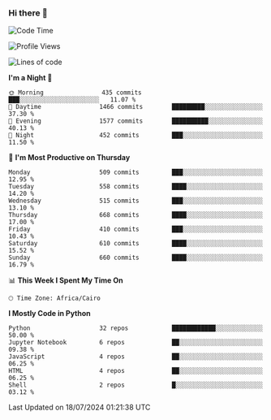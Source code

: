 ### Hi there 👋

<!--
**AMR-KELEG/AMR-KELEG** is a ✨ _special_ ✨ repository because its `README.md` (this file) appears on your GitHub profile.

Here are some ideas to get you started:

- 🔭 I’m currently working on ...
- 🌱 I’m currently learning ...
- 👯 I’m looking to collaborate on ...
- 🤔 I’m looking for help with ...
- 💬 Ask me about ...
- 📫 How to reach me: ...
- 😄 Pronouns: ...
- ⚡ Fun fact: ...
-->

<!--START_SECTION:waka-->
![Code Time](http://img.shields.io/badge/Code%20Time-0%20secs-blue)

![Profile Views](http://img.shields.io/badge/Profile%20Views-0-blue)

![Lines of code](https://img.shields.io/badge/From%20Hello%20World%20I%27ve%20Written-24.1%20million%20lines%20of%20code-blue)

**I'm a Night 🦉** 

```text
🌞 Morning                435 commits         ███░░░░░░░░░░░░░░░░░░░░░░   11.07 % 
🌆 Daytime                1466 commits        █████████░░░░░░░░░░░░░░░░   37.30 % 
🌃 Evening                1577 commits        ██████████░░░░░░░░░░░░░░░   40.13 % 
🌙 Night                  452 commits         ███░░░░░░░░░░░░░░░░░░░░░░   11.50 % 
```
📅 **I'm Most Productive on Thursday** 

```text
Monday                   509 commits         ███░░░░░░░░░░░░░░░░░░░░░░   12.95 % 
Tuesday                  558 commits         ████░░░░░░░░░░░░░░░░░░░░░   14.20 % 
Wednesday                515 commits         ███░░░░░░░░░░░░░░░░░░░░░░   13.10 % 
Thursday                 668 commits         ████░░░░░░░░░░░░░░░░░░░░░   17.00 % 
Friday                   410 commits         ███░░░░░░░░░░░░░░░░░░░░░░   10.43 % 
Saturday                 610 commits         ████░░░░░░░░░░░░░░░░░░░░░   15.52 % 
Sunday                   660 commits         ████░░░░░░░░░░░░░░░░░░░░░   16.79 % 
```


📊 **This Week I Spent My Time On** 

```text
🕑︎ Time Zone: Africa/Cairo
```

**I Mostly Code in Python** 

```text
Python                   32 repos            ████████████░░░░░░░░░░░░░   50.00 % 
Jupyter Notebook         6 repos             ██░░░░░░░░░░░░░░░░░░░░░░░   09.38 % 
JavaScript               4 repos             ██░░░░░░░░░░░░░░░░░░░░░░░   06.25 % 
HTML                     4 repos             ██░░░░░░░░░░░░░░░░░░░░░░░   06.25 % 
Shell                    2 repos             █░░░░░░░░░░░░░░░░░░░░░░░░   03.12 % 
```




 Last Updated on 18/07/2024 01:21:38 UTC
<!--END_SECTION:waka-->
